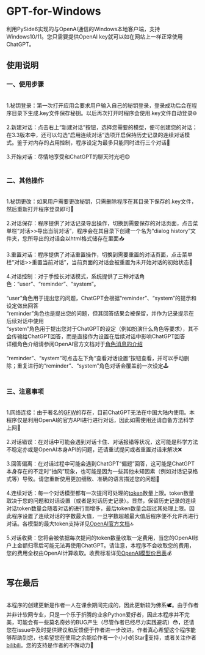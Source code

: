 # GPT-for-Windows
利用PySide6实现的与OpenAI通信的Windows本地客户端，支持Windows10/11。您只需要提供OpenAI key就可以如在网站上一样正常使用ChatGPT。

## 使用说明
### 一、使用步骤
<br>1.秘钥登录：第一次打开应用会要求用户输入自己的秘钥登录，登录成功后会在程序目录下生成.key文件保存秘钥。以后再次打开时程序会使用.key文件自动登录🌐<br><br>
2.新建对话：点击右上“新建对话”按钮，选择您需要的模型，便可创建您的对话；在3.3版本中，还可以勾选“启用连续对话”选项开启保持历史记录的连续对话模式。鉴于对内存的占用控制，程序设定为最多只能同时进行三个对话💬<br><br>
3.开始对话：尽情地享受和ChatGPT的聊天时光吧😊<br><br>
### 二、其他操作
<br>1.秘钥更改：如果用户需要更改秘钥，只需删除程序在其目录下保存的.key文件，然后重新打开程序登录即可🔑<br><br>
2.对话保存：程序提供了对话记录导出操作，切换到需要保存的对话页面，点击菜单栏“对话>>导出当前对话”，程序会在其目录下创建一个名为“dialog history”文件夹，您所导出的对话会以html格式储存在里面📥<br><br>
3.重置对话：程序提供了对话重置操作，切换到需要重置的对话页面，点击菜单栏“对话>>重置当前对话”，当前页面的对话会被重置为未开始对话的初始状态🔄<br><br>
4.对话控制：对于手控长对话模式，系统提供了三种对话角色：“user”、“reminder”、“system”。<br><br> “user”角色用于提出您的问题，ChatGPT会根据“reminder”、“system”的提示和设定做出回答<br>“reminder”角色也是提出您的问题，但其回答结果会被保留，并作为记录提示在后续对话中使用<br>“system”角色用于提出您对于ChatGPT的设定（例如扮演什么角色等要求），其不会传输给ChatGPT回答，而是直接作为设置在后续对话中影响ChatGPT回答<br>详细角色介绍请参阅OpenAI官方文档对于[角色消息的介绍](https://platform.openai.com/docs/guides/gpt/chat-completions-api)<br><br>“reminder”、“system”可点击左下角“查看对话设置”按钮查看，并可以手动删除；重复进行的“reminder”、“system”角色对话会覆盖前一次设定🕹️<br><br>
### 三、注意事项
<br>1.网络连接：由于著名的[GFW](https://baike.c114.com.cn/view.asp?id=23004-44A3EE4E)的存在，目前ChatGPT无法在中国大陆内使用。本程序仅是利用OpenAI的官方API进行进行对话，因此如需使用还请自备方法科学上网🚀<br><br>
2.对话错误：在对话中可能会遇到对话卡住、对话报错等状况，这可能是科学方法不稳定亦或是OpenAI本身API的问题，还请重试提问或者重置对话来解决❌<br><br>
3.回答偏离：在对话过程中可能会遇到ChatGPT“偏题”回答，这可能是ChatGPT本身存在的不定时“抽风”现象，也可能是因为一些其他未知因素（例如对话记录格式等）导致。请您重新使用更加细致、准确的语言描述您的问题🤔<br><br>
4.连续对话：每一个对话模型都有一次提问可处理的[token](https://platform.openai.com/docs/guides/gpt/managing-tokens)数量上限。token数量取决于您的问题和对话设置（或者是对话历史记录）。显然，保留历史记录的连续对话token数量会随着对话的进行而增多，最后token数量会超过其处理上限。因此程序设置了连续对话的字数最大值，一旦字数超越最大值后程序便不允许再进行对话。各模型的最大token支持详见[OpenAI官方文档](https://platform.openai.com/docs/models/models)🔝<br><br>
5.对话收费：您将会被依据每次提问的token数量收取一定费用，当您的OpenAI账户上金额归零后可能无法再使用ChatGPT。请注意，本程序不会收取您的费用，您的费用全权由OpenAI计算收取。收费标准详见[OpenAI模型价目表](https://openai.com/pricing)💰<br><br>
## 写在最后
<br>本程序的创建更新是作者一人在课余期间完成的，因此更新较为佛系🕊️。由于作者并非计软网专业，只是一个乐于折腾的业余Python爱好者，因此本程序并不完美，可能会有一些莫名奇妙的BUG产生（尽管作者已经尽力实践避坑）😳，还请您在issue中及时提供建议和反馈便于作者进一步改进。作者真心希望这个程序能够帮助到您，也希望您在使用之余能给作者一个小小的Star🌟支持，或者关注作者[bilibili](https://space.bilibili.com/349868513)。您的支持是作者的不懈动力🙏
